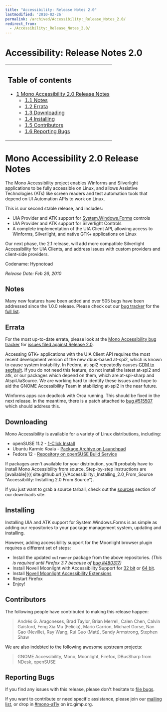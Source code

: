 ```yaml
---
title: "Accessibility: Release Notes 2.0"
lastmodified: '2010-02-26'
permalink: /archived/Accessibility:_Release_Notes_2.0/
redirect_from:
  - /Accessibility:_Release_Notes_2.0/
---
```


Accessibility: Release Notes 2.0
================================

<table>
<col width="100%" />
<tbody>
<tr class="odd">
<td align="left"><h2>Table of contents</h2>
<ul>
<li><a href="#mono-accessibility-20-release-notes">1 Mono Accessibility 2.0 Release Notes</a>
<ul>
<li><a href="#notes">1.1 Notes</a></li>
<li><a href="#errata">1.2 Errata</a></li>
<li><a href="#downloading">1.3 Downloading</a></li>
<li><a href="#installing">1.4 Installing</a></li>
<li><a href="#contributors">1.5 Contributors</a></li>
<li><a href="#reporting-bugs">1.6 Reporting Bugs</a></li>
</ul></li>
</ul></td>
</tr>
</tbody>
</table>

Mono Accessibility 2.0 Release Notes
====================================

The Mono Accessibility project enables Winforms and Silverlight applications to be fully accessible on Linux, and allows Assistive Technologies (ATs) like screen readers and test automation tools that depend on UI Automation APIs to work on Linux.

This is our second stable release, and includes:

-   UIA Provider and ATK support for [System.Windows.Forms](/index.php?title=System.Windows.Forms&action=edit&redlink=1 "System.Windows.Forms (page does not exist)") controls
-   UIA Provider and ATK support for Silverlight Controls
-   A complete implementation of the UIA Client API, allowing access to Winforms, Silverlight, and native GTK+ applications on Linux

Our next phase, the 2.1 release, will add more compatible Silverlight Accessibility for UIA Clients, and address issues with custom providers and client-side providers.

Codename: Hypnotoad

*Release Date: Feb 26, 2010*

Notes
-----

Many new features have been added and over 505 bugs have been addressed since the 1.0.0 release. Please check out our [bug tracker](https://bugzilla.novell.com/buglist.cgi?query_format=advanced&classification=Mono&product=UI+Automation) for the [full list](https://bugzilla.novell.com/buglist.cgi?query_format=advanced&classification=Mono&product=UI+Automation&bug_status=RESOLVED&bug_status=VERIFIED&bug_status=CLOSED&chfieldfrom=2009-03-13&chfieldto=2010-02-26).

Errata
------

For the most up-to-date errata, please look at the [Mono Accessibility bug tracker](https://bugzilla.novell.com/buglist.cgi?query_format=advanced&classification=Mono&product=UI+Automation) for [issues filed against Release 2.0](https://bugzilla.novell.com/buglist.cgi?query_format=advanced&classification=Mono&product=UI+Automation&version=Release+2.0&bug_status=NEW&bug_status=ASSIGNED&bug_status=NEEDINFO&bug_status=REOPENED).

Accessing GTK+ applications with the UIA Client API requires the most recent development version of the new dbus-based at-spi2, which is known to cause system instability. In Fedora, at-spi2 repeatedly causes [GDM to segfault](https://bugs.freedesktop.org/show_bug.cgi?id=26775). If you do not need this feature, do not install the latest at-spi2 and atk, or our packages which depend on them, which are at-spi-sharp and AtspiUiaSource. We are working hard to identify these issues and hope to aid the GNOME Accessibility Team in stabilizing at-spi2 in the near future.

Winforms apps can deadlock with Orca running. This should be fixed in the next release. In the meantime, there is a patch attached to [bug \#515507](http://bugzilla.novell.com/show_bug.cgi?id=515507) which should address this.

Downloading
-----------

Mono Accessibility is available for a variety of Linux distributions, including:

-   openSUSE 11.2 - [1-Click Install](http://download.opensuse.org/repositories/Mono:/UIA/openSUSE_11.2/mono-uia.ymp)
-   Ubuntu Karmic Koala - [Package Archive on Launchpad](https://edge.launchpad.net/~mono-a11y/+archive/ppa)
-   Fedora 12 - [Repository on openSUSE Build Service](http://download.opensuse.org/repositories/Mono:/UIA:/Fedora/Fedora_12/)

If packages aren't available for your distribution, you'll probably have to install Mono Accessibility from source. Step-by-step instructions are [available]({{ site.github.url }}/Accessibility:_Installing_2.0_From_Source "Accessibility: Installing 2.0 From Source").

If you just want to grab a source tarball, check out the [sources](http://mono-a11y.org/releases/2.0/sources/) section of our downloads site.

Installing
----------

Installing UIA and ATK support for System.Windows.Forms is as simple as adding our repositories to your package management system, updating and installing.

However, adding accessibility support for the Moonlight browser plugin requires a different set of steps:

-   Install the updated `xulrunner` package from the above repositories. *(This is required until Firefox 3.7 because of [bug \#480317](https://bugzilla.mozilla.org/show_bug.cgi?id=480317))*
-   Install Novell Moonlight with Accessibility Support for [32 bit](http://mono-a11y.org/releases/2.0/i586/novell-moonlight.xpi) or [64 bit](http://mono-a11y.org/releases/2.0/x86_64/novell-moonlight.xpi).
-   Install [Novell Moonlight Accessibility Extensions](http://mono-a11y.org/releases/2.0/noarch/novell-moonlight-a11y.xpi)
-   Restart Firefox
-   Enjoy!

Contributors
------------

The following people have contributed to making this release happen:

> Andrés G. Aragoneses, Brad Taylor, Brian Merrell, Calen Chen, Calvin Gaisford, Feng Xia Mu (Felicia), Mario Carrion, Michael Gorse, Nan Gao (Neville), Ray Wang, Rui Guo (Matt), Sandy Armstrong, Stephen Shaw

We are also indebted to the following awesome upstream projects:

> GNOME Accessibility, Mono, Moonlight, Firefox, DBusSharp from NDesk, openSUSE

Reporting Bugs
--------------

If you find any issues with this release, please don't hesitate to [file bugs](https://bugzilla.novell.com/enter_bug.cgi?product=UI%20Automation).

If you want to contribute or need specific assistance, please join our [mailing list](http://forge.novell.com/mailman/listinfo/mono-a11y), or drop in [\#mono-a11y](irc://irc.gimp.org/mono-a11y) on irc.gimp.org.

